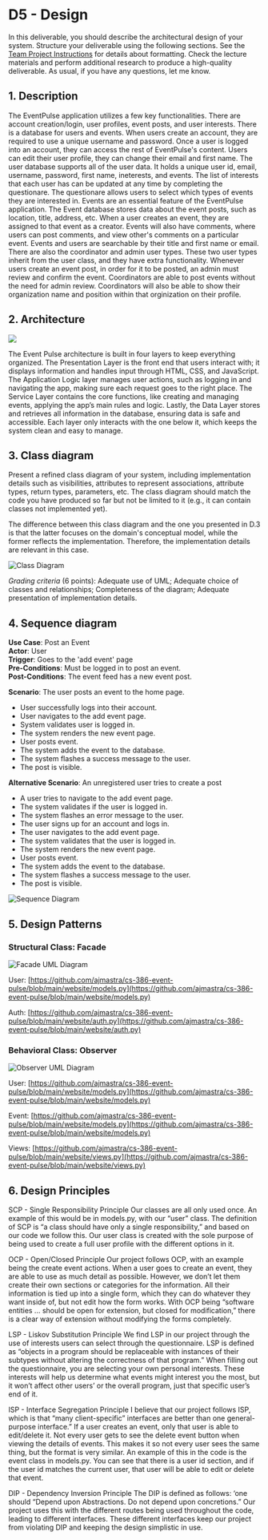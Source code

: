 # D5 - Design

In this deliverable, you should describe the architectural design of your system. Structure your deliverable using the following sections. See the  [Team Project Instructions](https://canvas.nau.edu/courses/29116/pages/team-project-%7C-overview "Team Project | Overview")  for details about formatting. Check the lecture materials and perform additional research to produce a high-quality deliverable. As usual, if you have any questions, let me know.

## 1. Description

The EventPulse application utilizes a few key functionalities. There are account creation/login, user profiles, event posts, and user interests. There is a database for users and events. When users create an account, they are required to use a unique username and password. Once a user is logged into an account, they can access the rest of EventPulse's content. Users can edit their user profile, they can change their email and first name. The user database supports all of the user data. It holds a unique user id, email, username, password, first name, ineterests, and events. The list of interests that each user has can be updated at any time by completing the questionare. The questionare allows users to select which types of events they are interested in. Events are an essential feature of the EventPulse application. The Event database stores data about the event posts, such as location, title, address, etc. When a user creates an event, they are assigned to that event as a creator. Events will also have comments, where users can post comments, and view other's comments on a particular event. Events and users are searchable by their title and first name or email. There are also the coordinator and admin user types. These two user types inherit from the user class, and they have extra functionality. Whenever users create an event post, in order for it to be posted, an admin must review and confirm the event. Coordinators are able to post events without the need for admin review. Coordinators will also be able to show their organization name and position within that orginization on their profile.

## 2. Architecture

![](D5_media/package-diagram.png)

The Event Pulse architecture is built in four layers to keep everything organized. The Presentation Layer is the front end that users interact with; it displays information and handles input through HTML, CSS, and JavaScript. The Application Logic layer manages user actions, such as logging in and navigating the app, making sure each request goes to the right place. The Service Layer contains the core functions, like creating and managing events, applying the app’s main rules and logic. Lastly, the Data Layer stores and retrieves all information in the database, ensuring data is safe and accessible. Each layer only interacts with the one below it, which keeps the system clean and easy to manage.
## 3. Class diagram

Present a refined class diagram of your system, including implementation details such as visibilities, attributes to represent associations, attribute types, return types, parameters, etc. The class diagram should match the code you have produced so far but not be limited to it (e.g., it can contain classes not implemented yet).

The difference between this class diagram and the one you presented in D.3 is that the latter focuses on the domain's conceptual model, while the former reflects the implementation. Therefore, the implementation details are relevant in this case.

![Class Diagram](/project_documentation/D5_media/project_class_diagram.png)

_Grading criteria_ (6 points): Adequate use of UML; Adequate choice of classes and relationships; Completeness of the diagram; Adequate presentation of implementation details.

## 4. Sequence diagram

**Use Case**: Post an Event  
**Actor**: User  
**Trigger**: Goes to the 'add event' page  
**Pre-Conditions**: Must be logged in to post an event.  
**Post-Conditions**: The event feed has a new event post.  

**Scenario**: The user posts an event to the home page.  

- User successfully logs into their account.
- User navigates to the add event page.
- System validates user is logged in.
- The system renders the new event page.
- User posts event.
- The system adds the event to the database.
- The system flashes a success message to the user.
- The post is visible.

**Alternative Scenario**: An unregistered user tries to create a post  
- A user tries to navigate to the add event page.
- The system validates if the user is logged in.
- The system flashes an error message to the user.
- The user signs up for an account and logs in.
- The user navigates to the add event page.
- The system validates that the user is logged in.
- The system renders the new event page.
- User posts event.
- The system adds the event to the database.
- The system flashes a success message to the user.
- The post is visible.

![Sequence Diagram](/project_documentation/D5_media/d5_sequence_diagram.png)

## 5. Design Patterns

### Structural Class: Facade  

![Facade UML Diagram](/project_documentation/D5_media/d5-5-facade-uml.png)  

User: [https://github.com/ajmastra/cs-386-event-pulse/blob/main/website/models.py](https://github.com/ajmastra/cs-386-event-pulse/blob/main/website/models.py)  

Auth: [https://github.com/ajmastra/cs-386-event-pulse/blob/main/website/auth.py](https://github.com/ajmastra/cs-386-event-pulse/blob/main/website/auth.py)  

### Behavioral Class: Observer   

![Observer UML Diagram](/project_documentation/D5_media/d5-5-observer-uml.png)  

User: [https://github.com/ajmastra/cs-386-event-pulse/blob/main/website/models.py](https://github.com/ajmastra/cs-386-event-pulse/blob/main/website/models.py)  
 
Event: [https://github.com/ajmastra/cs-386-event-pulse/blob/main/website/models.py](https://github.com/ajmastra/cs-386-event-pulse/blob/main/website/models.py)  

Views: [https://github.com/ajmastra/cs-386-event-pulse/blob/main/website/views.py](https://github.com/ajmastra/cs-386-event-pulse/blob/main/website/views.py)  

## 6. Design Principles

SCP - Single Responsibility Principle
Our classes are all only used once. An example of this would be in models.py, with our “user” class. The definition of SCP is “a class should have only a single responsibility,” and based on our code we follow this. Our user class is created with the sole purpose of being used to create a full user profile with the different options in it. 

OCP - Open/Closed Principle
Our project follows OCP, with an example being the create event actions. When a user goes to create an event, they are able to use as much detail as possible. However, we don’t let them create their own sections or categories for the information. All their information is tied up into a single form, which they can do whatever they want inside of, but not edit how the form works. With OCP being “software entities ... should be open for extension, but closed for modification,” there is a clear way of extension without modifying the forms completely. 

LSP - Liskov Substitution Principle
We find LSP in our project through the use of interests users can select through the questionnaire. LSP is defined as “objects in a program should be replaceable with instances of their subtypes without altering the correctness of that program.” When filling out the questionnaire, you are selecting your own personal interests. These interests will help us determine what events might interest you the most, but it won’t affect other users’ or the overall program, just that specific user’s end of it. 

ISP - Interface Segregation Principle 
I believe that our project follows ISP, which is that “many client-specific” interfaces are better than one general-purpose interface.” If a user creates an event, only that user is able to edit/delete it. Not every user gets to see the delete event button when viewing the details of events. This makes it so not every user sees the same thing, but the format is very similar. An example of this in the code is the event class in models.py. You can see that there is a user id section, and if the user id matches the current user, that user will be able to edit or delete that event. 

DIP - Dependency Inversion Principle
The DIP is defined as follows: ‘one should “Depend upon Abstractions. Do not depend upon concretions.” Our project uses this with the different routes being used throughout the code, leading to different interfaces. These different interfaces keep our project from violating DIP and keeping the design simplistic in use.
